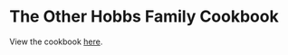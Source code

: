 # The Other Hobbs Family Cookbook

View the cookbook [here](https://craigahobbs.github.io/hobbs-family-cookbook/#categories.0=Introduction&categories.1=Recipes&url=https://craigahobbs.github.io/hobbs-family-cookbook/HobbsFamilyCookbook.json).
